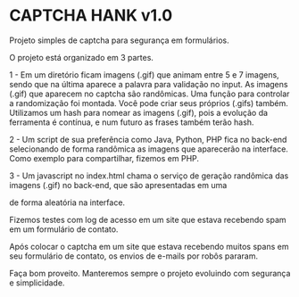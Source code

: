 # CAPTCHA HANK v1.0

Projeto simples de captcha para segurança em formulários.

O projeto está organizado em 3 partes.

1 - Em um diretório ficam imagens (.gif) que animam entre 5 e 7 imagens, sendo que na última aparece a palavra para validação no input.
As imagens (.gif) que aparecem no captcha são randômicas. Uma função para controlar a randomização foi montada. 
Você pode criar seus próprios (.gifs) também. Utilizamos um hash para nomear as imagens (.gif), pois a evolução da ferramenta é contínua, e num futuro as frases também terão hash.

2 - Um script de sua preferência como Java, Python, PHP fica no back-end selecionando de forma randômica as imagens que aparecerão na interface. Como exemplo para compartilhar, fizemos em PHP.

3 - Um javascript no index.html chama o serviço de geração randômica das imagens (.gif) no back-end, que são apresentadas em uma <div> de forma aleatória na interface. 

Fizemos testes com log de acesso em um site que estava recebendo spam em um formulário de contato.

Após colocar o captcha em um site que estava recebendo muitos spans em seu formulário de contato, os envios de e-mails por robôs pararam. 

Faça bom proveito. 
Manteremos sempre o projeto evoluindo com segurança e simplicidade. 
